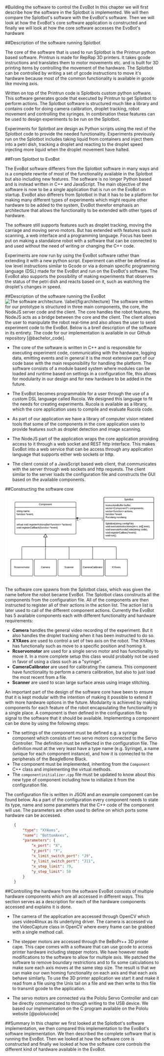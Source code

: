#Building the software to control the EvoBot
In this chapter we will first describe how the software in the Splotbot is
implemented. We will then compare the Splotbot's software with the EvoBot's
software. Then we will look at how the EvoBot's core software application is
constructed and finally we will look at how the core software accesses the
EvoBot's hardware

##Description of the software running Splotbot
<!-- Controlling using GCode -->
The core of the software that is used to run Splotbot is the Printrun python
based software. Printrun is made for RepRap 3D printers. It takes gcode
instructions and translates them to motor movements etc. and is built for 3D
printing items by controlling the movement of the hardware.  The Splotbot can be
controlled by writing a set of gcode instructions to move it's hardware because
most of the common functionality is available in gcode like moving axis.

<!-- Python code -->
Written on top of the Printrun code is Splotbots custom python software. This
software generates gcode that executed by Printrun to get Splotbot to
perform actions. The Splotbot software is structured much like a library and
contains code for doing camera calibration, droplet tracking, robot movement and
controlling the syringes. In combination these features can be used to design
experiments to be run on the Splotbot.

<!-- Experiments -->
Experiments for Splotbot are design as Python scripts using the rest of the
Splotbot code to provide the needed functionality. Experiments previously run on
the Splotbot includes taking liquid from containers and inject them into a petri
dish, tracking a droplet and reacting to the droplet speed injecting more liquid
when the droplet movement have halted.

##From Splotbot to EvoBot
<!-- Intro -->
The EvoBot software differers from the Splotbot software in many ways and is a
complete rewrite of most of the functionality available in the Splotbot but also
including new features. The software is no longer Python based and is instead
written in C++ and JavaScript. The main objective of the software is now to be a
single application that is run on the EvoBot on startup. EvoBot also differers
from Splotbot in that it has to be a platform for making many different types of
experiments which might require other hardware to be added to the system, EvoBot
therefor emphasis an architecture that allows the functionality to be extended
with other types of hardware.

<!-- Software core -->
The software still supports features such as droplet tracking, moving the
carriage and moving servo motors. But has extended with features such as
scanning, a web interface and a programming language. Focus has been put on
making a standalone robot with a software that can be connected to and used
without the need of writing or changing the C++ code.

<!-- Features: Droplet tracking, moving camera, scanning, programming language,
web interface -->
Experiments are now run by using the EvoBot software rather than extending it
with a new python script. Experiment can either be defined as low level
instructions similar to Gcode or via a domain specific programming language
(DSL) made for the EvoBot and run on the EvoBot's software. The EvoBot also
supports the possibility of making experiments that observes the status of the
petri dish and reacts based on it, such as watching the droplet's changes in
speed.

##Description of the software running the EvoBot
![The software architecture.
\label{fig:architecture}](images/architecture_overview.png)
The software written for our prototype is structured in three main components,
the core, the NodeJS server code and the client. The core handles the robot
features, the NodeJS acts as a bridge between the core and the client. The
client allows the user to manipulate the robot real-time and also allows the
user to send experiment code to the EvoBot. Below is a breif description of the
software in its entirety. The code for our implementation is available in our
Github repository [@bachelor_code].

<!-- Core -->
- The core of the software is written in C++ and is responsible for executing
  experiment code, communicating with the hardware, logging data, emitting events
  and in general it is the most extensive part of our code base with the main
  responsibility for handling the platform. The software consists of a module
  based system where modules can be loaded and runtime based on settings in a
  configuration file, this allows for modularity in our design and for new
  hardware to be added in the future.
<!-- Rucola -->
- The EvoBot becomes programmable for a user through the use of a custom DSL
  language called Rucola. We designed this language to fit the needs for
  creating experiments. Rucola is available as a library, which the core
  application uses to compile and evaluate Rucola code.
<!-- Computer vision -->
- As part of our application we have a library of computer vision related tools
  that some of the components in the core application uses to provide features
  such as droplet detection and image scanning.
<!-- NodeJS Server -->
- The NodeJS part of the application wraps the core application providing access
  to it through a web socket and REST http interface. This makes EvoBot into a
  web service that can be access through any application language that supports
  either web sockets or http.
<!-- Client -->
- The client consist of a JavaScript based web client, that communicates with
  the server through web sockets and http requests. The client similar to the
  server loads the configuration file and constructs the GUI based on the
  available components.

##Constructing the software core 
![Simplified class diagram of the core EvoBot software. \label{fig:class_core}](images/class_core.png)
<!-- (or how we support modularity) -->
The software core spawns from the Splotbot class, which was given the name
before the robot became EvoBot. The Splotbot class constructs all the
components from the configuration file. All of the components are then
instructed to register all of their actions in the action list. The action list
is later used to call of the different component actions. Currently the EvoBot
has 5 available components each with different functionality and hardware
requirements:

<!-- Current components -->
- **Camera** handles the general video recording of the experiment. But it
  also handles the droplet tracking when it has been instructed to do so.
- **XYAxes** are used to control a set of two axis on the robot. The XYAxes has
  functionally such as move to a specific position and homing it.
- **Rcservomotor** are used for a single servo motor and has functionality to
  move it. In a more complete setup this class would probably not be used in favor of
  using a class such as a "syringe".
- **CameraCalibrator** are used for calibrating the camera. This component have
  functionality to perform a camera calibration, but also to just load the most
  recent from a file.
- **Scanner** are used to scan large surface areas using image stitching.

An important part of the design of the software core have been to ensure that it
is kept modular with the intention of making it possible to extend it with more
hardware options in the future. Modularity is achieved by making components for
each feature of the robot encapsulating the functionality in a single place. A
component is then defined in the configuration file to signal to the software
that it should be available. Implementing a component can be done by using the
following steps:

- The settings of the component must be defined e.g. a syringe component which
  consists of two servo motors connected to the Servo Controller. The definition
  must be reflected in the configuration file. The definition must at the very
  least have a type name (e.g. Syringe), a name (unique for each component
  instance), and how it is connected to the peripherals of the BeagleBone Black.
- The component must be implemented, inheriting from the `Component` C++ class
  and implementing the virtual methods.
- The `componentinitializer.cpp` file must be updated to know about this new
  type of component including how to initialize it from the configuration file.

The configuration file is written in JSON and an example component can be found
below. As a part of the configuration every component needs to state its type,
name and some parameters that the C++ code of the component will use. The
parameters are often used to define on which ports some hardware can be
accessed.

```json
	{
		"type": "XYAxes",
		"name": "BottomAxes",
		"parameters": {
			"x_port": "X",
			"y_port": "Y",
			"x_limit_switch_port": "J9",
			"y_limit_switch_port": "J11",
			"x_step_limit": 79,
			"y_step_limit": 58
		}
	}
```

##Controlling the hardware from the software
EvoBot consists of multiple hardware components which are all accessed in
different ways. This section serves as a description for each of the hardware
components accessed and explains it is done.

<!-- Camera, OpenCV -->
- The camera of the application are accessed through OpenCV which uses
  video4linux as its underlying driver. The camera is accessed via the
  VideoCapture class in OpenCV where every frame can be grabbed with a single
  method call.
<!-- Stepper motors, mend.elf -->
- The stepper motors are accessed through the BeBoPr++ 3D printer cape.  This
  cape comes with a software that can use gcode to access printer hardware
  including stepper motors. We have however made modifications to the software
  to allow for multiple axis. We patched the software to remove boundary
  restrictions and to fix some calculations to make sure each axis moves at the
  same step size. The result is that we can make our own homing functionality on
  each axis and that each axis behave similarly. To use the 3D printer
  application we start it and make it read from a file using the Unix tail on a
  file and we then write to this file to transmit gcode to the application.
<!-- Servo motors, C code -->
- The servo motors are connected via the Pololu Servo Controller and can be
  directly communicated to through writing to the USB device. We based our
  implementation on the C program available on the Pololu website [@pololucode]

##Summary
In this chapter we first looked at the Splotbot's software implementation, we
then compared this implementation to the EvoBot's software implementation. We
then described the complete software that is running the EvoBot. Then we looked
at how the software core is constructed and finally we looked at how the
software core controls the different kind of hardware available in the EvoBot.
